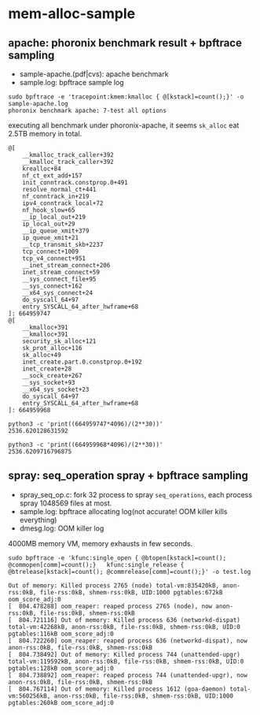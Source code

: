 # mem-alloc-sample

## apache: phoronix benchmark result + bpftrace sampling
- sample-apache.(pdf|cvs): apache benchmark
- sample.log: bpftrace sample log

```
sudo bpftrace -e 'tracepoint:kmem:kmalloc { @[kstack]=count();}' -o sample-apache.log
phoronix benchmark apache: 7-test all options
```

executing all benchmark under phoronix-apache, it seems `sk_alloc` eat 2.5TB memory in total.


```
@[
    __kmalloc_track_caller+392
    __kmalloc_track_caller+392
    krealloc+84
    nf_ct_ext_add+157
    init_conntrack.constprop.0+491
    resolve_normal_ct+441
    nf_conntrack_in+219
    ipv4_conntrack_local+72
    nf_hook_slow+65
    __ip_local_out+219
    ip_local_out+29
    __ip_queue_xmit+379
    ip_queue_xmit+21
    __tcp_transmit_skb+2237
    tcp_connect+1009
    tcp_v4_connect+951
    __inet_stream_connect+206
    inet_stream_connect+59
    __sys_connect_file+95
    __sys_connect+162
    __x64_sys_connect+24
    do_syscall_64+97
    entry_SYSCALL_64_after_hwframe+68
]: 664959747
@[
    __kmalloc+391
    __kmalloc+391
    security_sk_alloc+121
    sk_prot_alloc+116
    sk_alloc+49
    inet_create.part.0.constprop.0+192
    inet_create+28
    __sock_create+267
    __sys_socket+93
    __x64_sys_socket+23
    do_syscall_64+97
    entry_SYSCALL_64_after_hwframe+68
]: 664959968
```

```
python3 -c 'print((664959747*4096)/(2**30))'
2536.620128631592

python3 -c 'print((664959968*4096)/(2**30))'
2536.6209716796875
```


## spray: seq_operation spray + bpftrace sampling

- spray_seq_op.c: fork 32 process to spray `seq_operations`, each process spray 1048569 files at most.
- sample.log: bpftrace allocating log(not accurate! OOM killer kills everything)
- dmesg.log: OOM killer log

4000MB memory VM, memory exhausts in few seconds.

```
sudo bpftrace -e 'kfunc:single_open { @btopen[kstack]=count(); @commopen[comm]=count();}   kfunc:single_release { @btrelease[kstack]=count(); @commrelease[comm]=count();}' -o test.log
```


```log
Out of memory: Killed process 2765 (node) total-vm:835420kB, anon-rss:0kB, file-rss:0kB, shmem-rss:0kB, UID:1000 pgtables:672kB oom_score_adj:0
[  804.478288] oom_reaper: reaped process 2765 (node), now anon-rss:0kB, file-rss:0kB, shmem-rss:0kB
[  804.721116] Out of memory: Killed process 636 (networkd-dispat) total-vm:42268kB, anon-rss:0kB, file-rss:0kB, shmem-rss:0kB, UID:0 pgtables:116kB oom_score_adj:0
[  804.722260] oom_reaper: reaped process 636 (networkd-dispat), now anon-rss:0kB, file-rss:0kB, shmem-rss:0kB
[  804.738492] Out of memory: Killed process 744 (unattended-upgr) total-vm:119592kB, anon-rss:0kB, file-rss:0kB, shmem-rss:0kB, UID:0 pgtables:128kB oom_score_adj:0
[  804.738892] oom_reaper: reaped process 744 (unattended-upgr), now anon-rss:0kB, file-rss:0kB, shmem-rss:0kB
[  804.767114] Out of memory: Killed process 1612 (goa-daemon) total-vm:560256kB, anon-rss:0kB, file-rss:0kB, shmem-rss:0kB, UID:1000 pgtables:260kB oom_score_adj:0

```